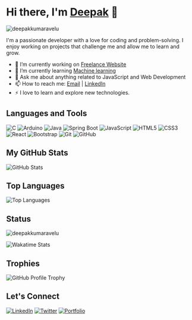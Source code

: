 # Hi there, I'm [Deepak](https://deepakkumaravelu.site) 👋

<p align="left"> <img src="https://komarev.com/ghpvc/?username=deepakkumaravelu&label=Profile%20views&color=0e75b6&style=flat" alt="deepakkumaravelu" /> </p>
I'm a passionate developer with a love for coding and problem-solving. I enjoy working on projects that challenge me and allow me to learn and grow.

- 🔭 I’m currently working on [Freelance Website](#)
- 🌱 I’m currently learning [Machine learning](#)
- 💬 Ask me about anything related to JavaScript and Web Development
- 📫 How to reach me: [Email](mailto:deepak1122003kumar@gmail.com) | [LinkedIn](https://www.linkedin.com/in/deepak-kumaravelu-58a653248)
- ⚡ I love to learn and explore new technologies.

## Languages and Tools
![C](https://img.shields.io/badge/-C-A8B9CC?style=flat&logo=c&logoColor=white)
![Arduino](https://img.shields.io/badge/-Arduino-00979D?style=flat&logo=arduino&logoColor=white)
![Java](https://img.shields.io/badge/-Java-007396?style=flat&logo=java&logoColor=white)
![Spring Boot](https://img.shields.io/badge/-Spring%20Boot-6DB33F?style=flat&logo=spring-boot&logoColor=white)
![JavaScript](https://img.shields.io/badge/-JavaScript-black?style=flat&logo=javascript)
![HTML5](https://img.shields.io/badge/-HTML5-black?style=flat&logo=html5)
![CSS3](https://img.shields.io/badge/-CSS3-black?style=flat&logo=css3)
![React](https://img.shields.io/badge/-React-black?style=flat&logo=react)
![Bootstrap](https://img.shields.io/badge/-Bootstrap-563D7C?style=flat&logo=bootstrap&logoColor=white)
![Git](https://img.shields.io/badge/-Git-black?style=flat&logo=git)
![GitHub](https://img.shields.io/badge/-GitHub-black?style=flat&logo=github)

## My GitHub Stats

![GitHub Stats](https://github-readme-stats.vercel.app/api?username=deepakkumaravelu&show_icons=true&theme=dark)

## Top Languages

![Top Languages](https://github-readme-stats.vercel.app/api/top-langs/?username=deepakkumaravelu&layout=compact)

## Status
<p><img align="center" src="https://github-readme-streak-stats.herokuapp.com/?user=deepakkumaravelu&" alt="deepakkumaravelu" /></p>

![Wakatime Stats](https://github-readme-stats.vercel.app/api/wakatime?username=@deepakkumaravelu)

## Trophies

![GitHub Profile Trophy](https://github-profile-trophy.vercel.app/?username=deepakkumaravelu)

## Let's Connect

[![LinkedIn](https://img.shields.io/badge/-LinkedIn-blue?style=flat&logo=linkedin)](https://www.linkedin.com/in/deepak-kumaravelu-58a653248)
[![Twitter](https://img.shields.io/badge/-Twitter-blue?style=flat&logo=twitter)](https://twitter.com/Deepak1122003)
[![Portfolio](https://img.shields.io/badge/-Portfolio-red?style=flat)](https://deepakkumaravelu.site/)

